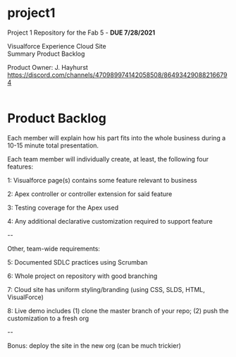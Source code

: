# project1
Project 1 Repository for the Fab 5 - **DUE 7/28/2021**

Visualforce Experience Cloud Site  
Summary Product Backlog  
  

Product Owner: J. Hayhurst  
https://discord.com/channels/470989974142058508/864934290882166794
<br />
<br />    
# Product Backlog   

Each member will explain how his part fits into the whole business
during a 10-15 minute total presentation.

Each team member will individually create, at least, the following four features:  

1: Visualforce page(s) contains some feature relevant to business

2: Apex controller or controller extension for said feature 

3: Testing coverage for the Apex used

4: Any additional declarative customization required to support feature

--

Other, team-wide requirements:

5: Documented SDLC practices using Scrumban

6: Whole project on repository with good branching

7: Cloud site has uniform styling/branding (using CSS, SLDS, HTML, VisualForce)

8: Live demo includes
  (1) clone the master branch of your repo;
  (2) push the customization to a fresh org 

--

Bonus: deploy the site in the new org (can be much trickier) 

